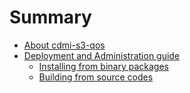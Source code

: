 # Summary

* [About cdmi-s3-qos](README.md)
* [Deployment and Administration guide](doc/administrationmd.md)
   * [Installing from binary packages](doc/installing_from_binary_packages.md)
   * [Building from source codes](doc/building_from_source_codes.md)

